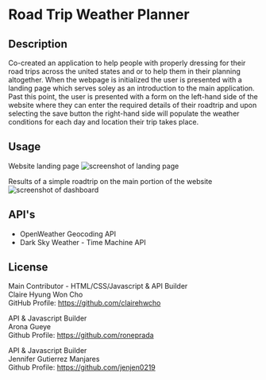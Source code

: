 # Road Trip Weather Planner

## Description
Co-created an application to help people with properly dressing for their road trips across the united states and or to help them in their planning altogether. When the webpage is initialized the user is presented with a landing page which serves soley as an introduction to the main application. Past this point, the user is presented with a form on the left-hand side of the website where they can enter the required details of their roadtrip and upon selecting the save button the right-hand side will populate the weather conditions for each day and location their trip takes place. 

## Usage

Website landing page 
![screenshot of landing page](assets/images/screenshot.intro.png)

Results of a simple roadtrip on the main portion of the website
![screenshot of dashboard](assets/images/screenshot.png)

## API's

- OpenWeather Geocoding API 
- Dark Sky Weather - Time Machine API

## License

Main Contributor - HTML/CSS/Javascript & API Builder <br>
Claire Hyung Won Cho <br>
GitHub Profile: https://github.com/clairehwcho 

API & Javascript Builder <br>
Arona Gueye <br>
Github Profile: https://github.com/roneprada 

API & Javascript Builder <br>
Jennifer Gutierrez Manjares <br>
Github Profile: https://github.com/jenjen0219 




    



